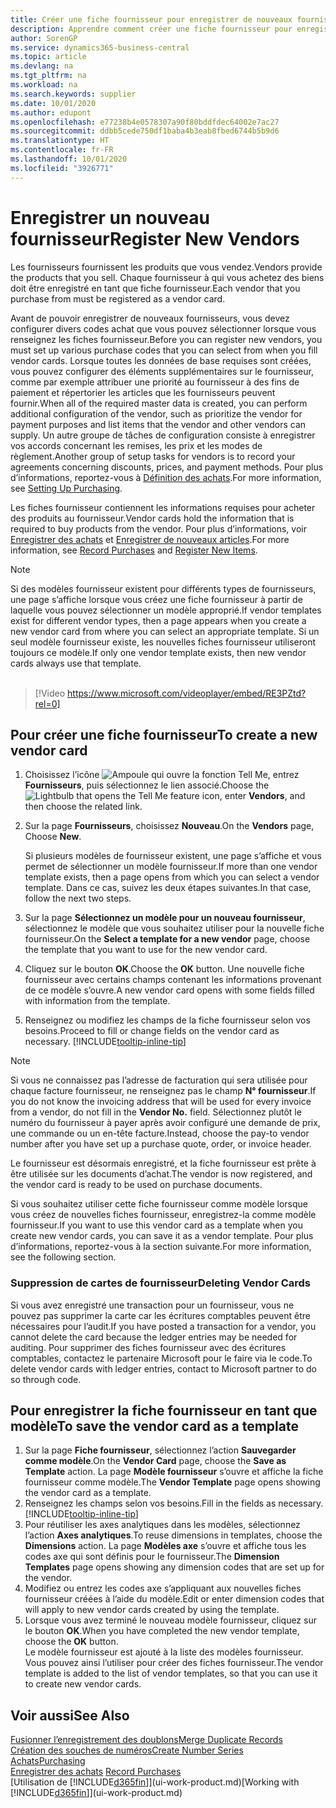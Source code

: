 ```yaml
---
title: Créer une fiche fournisseur pour enregistrer de nouveaux fournisseurs | Microsoft Docs
description: Apprendre comment créer une fiche fournisseur pour enregistrer un nouveau fournisseur.
author: SorenGP
ms.service: dynamics365-business-central
ms.topic: article
ms.devlang: na
ms.tgt_pltfrm: na
ms.workload: na
ms.search.keywords: supplier
ms.date: 10/01/2020
ms.author: edupont
ms.openlocfilehash: e77238b4e0578307a90f80bddfdec64002e7ac27
ms.sourcegitcommit: ddbb5cede750df1baba4b3eab8fbed6744b5b9d6
ms.translationtype: HT
ms.contentlocale: fr-FR
ms.lasthandoff: 10/01/2020
ms.locfileid: "3926771"
---
```

# <a name="register-new-vendors"></a><span data-ttu-id="146b9-103">Enregistrer un nouveau fournisseur</span><span class="sxs-lookup"><span data-stu-id="146b9-103">Register New Vendors</span></span>

<span data-ttu-id="146b9-104">Les fournisseurs fournissent les produits que vous vendez.</span><span class="sxs-lookup"><span data-stu-id="146b9-104">Vendors provide the products that you sell.</span></span> <span data-ttu-id="146b9-105">Chaque fournisseur à qui vous achetez des biens doit être enregistré en tant que fiche fournisseur.</span><span class="sxs-lookup"><span data-stu-id="146b9-105">Each vendor that you purchase from must be registered as a vendor card.</span></span>

<span data-ttu-id="146b9-106">Avant de pouvoir enregistrer de nouveaux fournisseurs, vous devez configurer divers codes achat que vous pouvez sélectionner lorsque vous renseignez les fiches fournisseur.</span><span class="sxs-lookup"><span data-stu-id="146b9-106">Before you can register new vendors, you must set up various purchase codes that you can select from when you fill vendor cards.</span></span> <span data-ttu-id="146b9-107">Lorsque toutes les données de base requises sont créées, vous pouvez configurer des éléments supplémentaires sur le fournisseur, comme par exemple attribuer une priorité au fournisseur à des fins de paiement et répertorier les articles que les fournisseurs peuvent fournir.</span><span class="sxs-lookup"><span data-stu-id="146b9-107">When all of the required master data is created, you can perform additional configuration of the vendor, such as prioritize the vendor for payment purposes and list items that the vendor and other vendors can supply.</span></span> <span data-ttu-id="146b9-108">Un autre groupe de tâches de configuration consiste à enregistrer vos accords concernant les remises, les prix et les modes de règlement.</span><span class="sxs-lookup"><span data-stu-id="146b9-108">Another group of setup tasks for vendors is to record your agreements concerning discounts, prices, and payment methods.</span></span> <span data-ttu-id="146b9-109">Pour plus d’informations, reportez-vous à [Définition des achats](purchasing-setup-purchasing.md).</span><span class="sxs-lookup"><span data-stu-id="146b9-109">For more information, see [Setting Up Purchasing](purchasing-setup-purchasing.md).</span></span>

<span data-ttu-id="146b9-110">Les fiches fournisseur contiennent les informations requises pour acheter des produits au fournisseur.</span><span class="sxs-lookup"><span data-stu-id="146b9-110">Vendor cards hold the information that is required to buy products from the vendor.</span></span> <span data-ttu-id="146b9-111">Pour plus d’informations, voir [Enregistrer des achats](purchasing-how-record-purchases.md) et [Enregistrer de nouveaux articles](inventory-how-register-new-items.md).</span><span class="sxs-lookup"><span data-stu-id="146b9-111">For more information, see [Record Purchases](purchasing-how-record-purchases.md) and [Register New Items](inventory-how-register-new-items.md).</span></span>

> [!NOTE]  
> <span data-ttu-id="146b9-112">Si des modèles fournisseur existent pour différents types de fournisseurs, une page s’affiche lorsque vous créez une fiche fournisseur à partir de laquelle vous pouvez sélectionner un modèle approprié.</span><span class="sxs-lookup"><span data-stu-id="146b9-112">If vendor templates exist for different vendor types, then a page appears when you create a new vendor card from where you can select an appropriate template.</span></span> <span data-ttu-id="146b9-113">Si un seul modèle fournisseur existe, les nouvelles fiches fournisseur utiliseront toujours ce modèle.</span><span class="sxs-lookup"><span data-stu-id="146b9-113">If only one vendor template exists, then new vendor cards always use that template.</span></span>
<br><br>  

> [!Video https://www.microsoft.com/videoplayer/embed/RE3PZtd?rel=0]

## <a name="to-create-a-new-vendor-card"></a><span data-ttu-id="146b9-114">Pour créer une fiche fournisseur</span><span class="sxs-lookup"><span data-stu-id="146b9-114">To create a new vendor card</span></span>

1. <span data-ttu-id="146b9-115">Choisissez l’icône ![Ampoule qui ouvre la fonction Tell Me](media/ui-search/search_small.png "Dites-moi ce que vous voulez faire"), entrez **Fournisseurs**, puis sélectionnez le lien associé.</span><span class="sxs-lookup"><span data-stu-id="146b9-115">Choose the ![Lightbulb that opens the Tell Me feature](media/ui-search/search_small.png "Tell me what you want to do") icon, enter **Vendors**, and then choose the related link.</span></span>  
2. <span data-ttu-id="146b9-116">Sur la page **Fournisseurs**, choisissez **Nouveau**.</span><span class="sxs-lookup"><span data-stu-id="146b9-116">On the **Vendors** page, Choose **New**.</span></span>

    <span data-ttu-id="146b9-117">Si plusieurs modèles de fournisseur existent, une page s’affiche et vous permet de sélectionner un modèle fournisseur.</span><span class="sxs-lookup"><span data-stu-id="146b9-117">If more than one vendor template exists, then a page opens from which you can select a vendor template.</span></span> <span data-ttu-id="146b9-118">Dans ce cas, suivez les deux étapes suivantes.</span><span class="sxs-lookup"><span data-stu-id="146b9-118">In that case, follow the next two steps.</span></span>
3. <span data-ttu-id="146b9-119">Sur la page **Sélectionnez un modèle pour un nouveau fournisseur**, sélectionnez le modèle que vous souhaitez utiliser pour la nouvelle fiche fournisseur.</span><span class="sxs-lookup"><span data-stu-id="146b9-119">On the **Select a template for a new vendor** page, choose the template that you want to use for the new vendor card.</span></span>
4. <span data-ttu-id="146b9-120">Cliquez sur le bouton **OK**.</span><span class="sxs-lookup"><span data-stu-id="146b9-120">Choose the **OK** button.</span></span> <span data-ttu-id="146b9-121">Une nouvelle fiche fournisseur avec certains champs contenant les informations provenant de ce modèle s’ouvre.</span><span class="sxs-lookup"><span data-stu-id="146b9-121">A new vendor card opens with some fields filled with information from the template.</span></span>
5. <span data-ttu-id="146b9-122">Renseignez ou modifiez les champs de la fiche fournisseur selon vos besoins.</span><span class="sxs-lookup"><span data-stu-id="146b9-122">Proceed to fill or change fields on the vendor card as necessary.</span></span> [!INCLUDE[tooltip-inline-tip](includes/tooltip-inline-tip_md.md)]

> [!NOTE]  
> <span data-ttu-id="146b9-123">Si vous ne connaissez pas l’adresse de facturation qui sera utilisée pour chaque facture fournisseur, ne renseignez pas le champ **N° fournisseur**.</span><span class="sxs-lookup"><span data-stu-id="146b9-123">If you do not know the invoicing address that will be used for every invoice from a vendor, do not fill in the **Vendor No.** field.</span></span> <span data-ttu-id="146b9-124">Sélectionnez plutôt le numéro du fournisseur à payer après avoir configuré une demande de prix, une commande ou un en-tête facture.</span><span class="sxs-lookup"><span data-stu-id="146b9-124">Instead, choose the pay-to vendor number after you have set up a purchase quote, order, or invoice header.</span></span>

<span data-ttu-id="146b9-125">Le fournisseur est désormais enregistré, et la fiche fournisseur est prête à être utilisée sur les documents d’achat.</span><span class="sxs-lookup"><span data-stu-id="146b9-125">The vendor is now registered, and the vendor card is ready to be used on purchase documents.</span></span>

<span data-ttu-id="146b9-126">Si vous souhaitez utiliser cette fiche fournisseur comme modèle lorsque vous créez de nouvelles fiches fournisseur, enregistrez-la comme modèle fournisseur.</span><span class="sxs-lookup"><span data-stu-id="146b9-126">If you want to use this vendor card as a template when you create new vendor cards, you can save it as a vendor template.</span></span> <span data-ttu-id="146b9-127">Pour plus d’informations, reportez-vous à la section suivante.</span><span class="sxs-lookup"><span data-stu-id="146b9-127">For more information, see the following section.</span></span>

### <a name="deleting-vendor-cards"></a><span data-ttu-id="146b9-128">Suppression de cartes de fournisseur</span><span class="sxs-lookup"><span data-stu-id="146b9-128">Deleting Vendor Cards</span></span>
<span data-ttu-id="146b9-129">Si vous avez enregistré une transaction pour un fournisseur, vous ne pouvez pas supprimer la carte car les écritures comptables peuvent être nécessaires pour l’audit.</span><span class="sxs-lookup"><span data-stu-id="146b9-129">If you have posted a transaction for a vendor, you cannot delete the card because the ledger entries may be needed for auditing.</span></span> <span data-ttu-id="146b9-130">Pour supprimer des fiches fournisseur avec des écritures comptables, contactez le partenaire Microsoft pour le faire via le code.</span><span class="sxs-lookup"><span data-stu-id="146b9-130">To delete vendor cards with ledger entries, contact to Microsoft partner to do so through code.</span></span>

## <a name="to-save-the-vendor-card-as-a-template"></a><span data-ttu-id="146b9-131">Pour enregistrer la fiche fournisseur en tant que modèle</span><span class="sxs-lookup"><span data-stu-id="146b9-131">To save the vendor card as a template</span></span>
1. <span data-ttu-id="146b9-132">Sur la page **Fiche fournisseur**, sélectionnez l’action **Sauvegarder comme modèle**.</span><span class="sxs-lookup"><span data-stu-id="146b9-132">On the **Vendor Card** page, choose the **Save as Template** action.</span></span> <span data-ttu-id="146b9-133">La page **Modèle fournisseur** s’ouvre et affiche la fiche fournisseur comme modèle.</span><span class="sxs-lookup"><span data-stu-id="146b9-133">The **Vendor Template** page opens showing the vendor card as a template.</span></span>
2. <span data-ttu-id="146b9-134">Renseignez les champs selon vos besoins.</span><span class="sxs-lookup"><span data-stu-id="146b9-134">Fill in the fields as necessary.</span></span> [!INCLUDE[tooltip-inline-tip](includes/tooltip-inline-tip_md.md)]
3. <span data-ttu-id="146b9-135">Pour réutiliser les axes analytiques dans les modèles, sélectionnez l’action **Axes analytiques**.</span><span class="sxs-lookup"><span data-stu-id="146b9-135">To reuse dimensions in templates, choose the **Dimensions** action.</span></span> <span data-ttu-id="146b9-136">La page **Modèles axe** s’ouvre et affiche tous les codes axe qui sont définis pour le fournisseur.</span><span class="sxs-lookup"><span data-stu-id="146b9-136">The **Dimension Templates** page opens showing any dimension codes that are set up for the vendor.</span></span>
4. <span data-ttu-id="146b9-137">Modifiez ou entrez les codes axe s’appliquant aux nouvelles fiches fournisseur créées à l’aide du modèle.</span><span class="sxs-lookup"><span data-stu-id="146b9-137">Edit or enter dimension codes that will apply to new vendor cards created by using the template.</span></span>
5. <span data-ttu-id="146b9-138">Lorsque vous avez terminé le nouveau modèle fournisseur, cliquez sur le bouton **OK**.</span><span class="sxs-lookup"><span data-stu-id="146b9-138">When you have completed the new vendor template, choose the **OK** button.</span></span>  
   <span data-ttu-id="146b9-139">Le modèle fournisseur est ajouté à la liste des modèles fournisseur. Vous pouvez ainsi l’utiliser pour créer des fiches fournisseur.</span><span class="sxs-lookup"><span data-stu-id="146b9-139">The vendor template is added to the list of vendor templates, so that you can use it to create new vendor cards.</span></span>

## <a name="see-also"></a><span data-ttu-id="146b9-140">Voir aussi</span><span class="sxs-lookup"><span data-stu-id="146b9-140">See Also</span></span>
[<span data-ttu-id="146b9-141">Fusionner l’enregistrement des doublons</span><span class="sxs-lookup"><span data-stu-id="146b9-141">Merge Duplicate Records</span></span>](sales-how-merge-duplicate-records.md)  
[<span data-ttu-id="146b9-142">Création des souches de numéros</span><span class="sxs-lookup"><span data-stu-id="146b9-142">Create Number Series</span></span>](ui-create-number-series.md)  
[<span data-ttu-id="146b9-143">Achats</span><span class="sxs-lookup"><span data-stu-id="146b9-143">Purchasing</span></span>](purchasing-manage-purchasing.md)  
<span data-ttu-id="146b9-144">[Enregistrer des achats](purchasing-how-record-purchases.md) </span><span class="sxs-lookup"><span data-stu-id="146b9-144">[Record Purchases](purchasing-how-record-purchases.md) </span></span>  
<span data-ttu-id="146b9-145">[Utilisation de [!INCLUDE[d365fin](includes/d365fin_md.md)]](ui-work-product.md)</span><span class="sxs-lookup"><span data-stu-id="146b9-145">[Working with [!INCLUDE[d365fin](includes/d365fin_md.md)]](ui-work-product.md)</span></span>  
